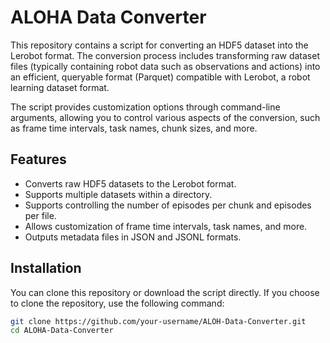 # ALOHA Data Converter

This repository contains a script for converting an HDF5 dataset into the Lerobot format. The conversion process includes transforming raw dataset files (typically containing robot data such as observations and actions) into an efficient, queryable format (Parquet) compatible with Lerobot, a robot learning dataset format.

The script provides customization options through command-line arguments, allowing you to control various aspects of the conversion, such as frame time intervals, task names, chunk sizes, and more.

## Features

- Converts raw HDF5 datasets to the Lerobot format.
- Supports multiple datasets within a directory.
- Supports controlling the number of episodes per chunk and episodes per file.
- Allows customization of frame time intervals, task names, and more.
- Outputs metadata files in JSON and JSONL formats.

## Installation

You can clone this repository or download the script directly. If you choose to clone the repository, use the following command:

```bash
git clone https://github.com/your-username/ALOH-Data-Converter.git
cd ALOHA-Data-Converter
